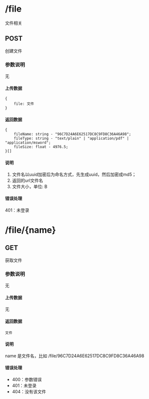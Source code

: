 # /file
文件相关
## POST
创建文件
### 参数说明
无
#### 上传数据
```
{
    file: 文件
}
```
#### 返回数据
```
{
    fileName: string - "96C7D24A6E62517DC8C9FD8C36A46A98";
    fileType: string - "text/plain" | "application/pdf" | "application/msword";
    fileSize: float - 4976.5;
}[]
```
#### 说明
1. 文件名以uuid加密后为命名方式，先生成uuid，然后加密成md5；
2. 返回的url文件名
3. 文件大小，单位: B

#### 错误处理
401：未登录

# /file/{name}
## GET
获取文件
### 参数说明
无
#### 上传数据
无
#### 返回数据
```
文件
```
#### 说明
name 是文件名，比如 /file/96C7D24A6E62517DC8C9FD8C36A46A98
#### 错误处理
* 400：参数错误
* 401：未登录
* 404：没有该文件 
